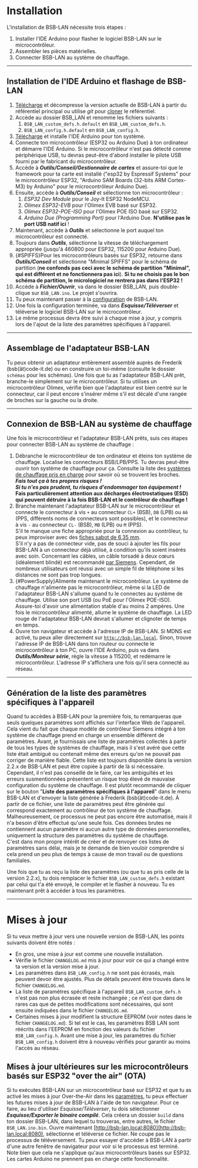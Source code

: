 # Installation

L'installation de BSB-LAN nécessite trois étapes :

1. Installer l'IDE Arduino pour flasher le logiciel BSB-LAN sur le microcontrôleur.
1. Assembler les pièces matérielles.
1. Connecter BSB-LAN au système de chauffage.

---

## Installation de l'IDE Arduino et flashage de BSB-LAN

1. [Télécharge](https://github.com/fredlcore/BSB-LAN/archive/refs/heads/master.zip) et décompresse la version actuelle de BSB-LAN à partir du référentiel principal ou utilise *git* pour [cloner](https://github.com/fredlcore/BSB-LAN.git) le référentiel.
1. Accède au dossier BSB_LAN et renomme les fichiers suivants :
    1. `BSB_LAN_custom_defs.h.default` en `BSB_LAN_custom_defs.h`.
    1. `BSB_LAN_config.h.default` en `BSB_LAN_config.h`.
1. [Télécharge](https://www.arduino.cc/en/software) et installe l'IDE Arduino pour ton système.
1. Connecte ton microcontrôleur (ESP32 ou Arduino Due) à ton ordinateur et démarre l'IDE Arduino. Si le microcontrôleur n'est pas détecté comme périphérique USB, tu devras peut-être d'abord installer le pilote USB fourni par le fabricant du microcontrôleur.
1. Accède à ***Outils/Conseil/Gestionnaire de cartes*** et assure-toi que le framework pour ta carte est installé ("esp32 by Espressif Systems" pour le microcontrôleur ESP32, "Arduino SAM Boards (32-bits ARM Cortex-M3) by Arduino" pour le microcontrôleur Arduino Due).
1. Ensuite, accède à ***Outils/Conseil*** et sélectionne ton microcontrôleur :
    1. *ESP32 Dev Module* pour le Joy-It ESP32 NodeMCU.
    1. *Olimex ESP32-EVB* pour l'Olimex EVB basé sur ESP32.
    1. *Olimex ESP32-POE-ISO* pour l'Olimex POE ISO basé sur ESP32.
    1. *Arduino Due (Programming Port)* pour l'Arduino Due. **N'utilise pas le port USB natif ici** !
1. Maintenant, accède à ***Outils*** et sélectionne le port auquel ton microcontrôleur est connecté.
1. Toujours dans ***Outils***, sélectionne la vitesse de téléchargement appropriée (jusqu'à 460800 pour ESP32, 115200 pour Arduino Due).
1. [](){#SPIFFS}Pour les microcontrôleurs basés sur ESP32, retourne dans ***Outils/Conseil*** et sélectionne "Minimal SPIFFS" pour le schéma de partition (**ne confonds pas ceci avec le schéma de partition "Minimal", qui est différent et ne fonctionnera pas ici**). **Si tu ne choisis pas le bon schéma de partition, le micrologiciel ne rentrera pas dans l'ESP32 !**
1. Accède à ***Fichier/Ouvrir***, va dans le dossier BSB_LAN, puis double-clique sur `BSB_LAN.ino`. Le projet s'ouvrira.
1. Tu peux maintenant passer à la [configuration](configure.md) de BSB-LAN.
1. Une fois la configuration terminée, va dans ***Esquisse/Téléverser*** et téléverse le logiciel BSB-LAN sur le microcontrôleur.
1. Le même processus devra être suivi à chaque mise à jour, y compris lors de l'ajout de la liste des paramètres spécifiques à l'appareil.

---

## Assemblage de l'adaptateur BSB-LAN

Tu peux obtenir un adaptateur entièrement assemblé auprès de Frederik (bsb(ät)code-it.de) ou en construire un toi-même (consulte le dossier `schémas` pour les schémas). Une fois que tu as l'adaptateur BSB-LAN prêt, branche-le simplement sur le microcontrôleur. Si tu utilises un microcontrôleur Olimex, vérifie bien que l'adaptateur est bien centré sur le connecteur, car il peut encore s'insérer même s'il est décalé d'une rangée de broches sur la gauche ou la droite.

---

## Connexion de BSB-LAN au système de chauffage

Une fois le microcontrôleur et l'adaptateur BSB-LAN prêts, suis ces étapes pour connecter BSB-LAN au système de chauffage :

1. Débranche le microcontrôleur de ton ordinateur et éteins ton système de chauffage. Localise les connecteurs BSB/LPB/PPS. Tu devras peut-être ouvrir ton système de chauffage pour ça. Consulte la liste des [systèmes de chauffage pris en charge](supported_heating_systems.md) pour savoir où se trouvent les broches.<br>***Fais tout ça à tes propres risques !***<br>***Si tu n'es pas prudent, tu risques d'endommager ton équipement !***<br>**Fais particulièrement attention aux décharges électrostatiques (ESD) qui peuvent détruire à la fois BSB-LAN et le contrôleur de chauffage !**
1. Branche maintenant l'adaptateur BSB-LAN sur le microcontrôleur et connecte le connecteur à vis `+` au connecteur `CL+` (BSB), `DB` (LPB) ou `A6` (PPS, différents noms de connecteurs sont possibles), et le connecteur à vis `-` au connecteur `CL-` (BSB), `MB` (LPB) ou `M` (PPS).  
S'il te manque une fiche appropriée pour la connexion au contrôleur, tu peux improviser avec des [fiches sabot de 6,35 mm](https://www.reichelt.com/fr/fr/shop/produit/fiche_sabot_largeur_6_35_mm_jaune-7910).  
S'il n'y a pas de connecteur vide, pas de souci à ajouter les fils pour BSB-LAN à un connecteur déjà utilisé, à condition qu'ils soient insérés avec soin. Concernant les câbles, un câble torsadé à deux cœurs (idéalement blindé) est recommandé [par Siemens](https://sid.siemens.com/v/u/20140). Cependant, de nombreux utilisateurs ont réussi avec un simple fil de téléphone si les distances ne sont pas trop longues.
1. [](){#PowerSupply}Alimente maintenant le microcontrôleur. Le système de chauffage n'alimente pas le microcontrôleur, même si la LED de l'adaptateur BSB-LAN s'allume quand tu le connectes au système de chauffage. Utilise son port USB (ou PoE pour l'Olimex POE-ISO). Assure-toi d'avoir une alimentation stable d'au moins 2 ampères. Une fois le microcontrôleur alimenté, allume le système de chauffage. La LED rouge de l'adaptateur BSB-LAN devrait s'allumer et clignoter de temps en temps.
1. Ouvre ton navigateur et accède à l'adresse IP de BSB-LAN. Si MDNS est activé, tu peux aller directement sur [`http://bsb-lan.local`](http://bsb-lan.local). Sinon, trouve l'adresse IP de BSB-LAN dans ton routeur ou connecte le microcontrôleur à ton PC, ouvre l'IDE Arduino, puis va dans ***Outils/Moniteur série***, règle la vitesse à 115200, et redémarre le microcontrôleur. L'adresse IP s'affichera une fois qu'il sera connecté au réseau.

---

## Génération de la liste des paramètres spécifiques à l'appareil

Quand tu accèdes à BSB-LAN pour la première fois, tu remarqueras que seuls quelques paramètres sont affichés sur l'interface Web de l'appareil. Cela vient du fait que chaque modèle de contrôleur Siemens intégré à ton système de chauffage prend en charge un ensemble différent de paramètres. Avant, je fournissais une liste de paramètres collectés à partir de tous les types de systèmes de chauffage, mais il s'est avéré que cette liste était ambiguë ou contenait même des erreurs qu'on ne pouvait pas corriger de manière fiable. Cette liste est toujours disponible dans la version 2.2.x de BSB-LAN et peut être copiée à partir de là si nécessaire.  
Cependant, il n'est pas conseillé de le faire, car les ambiguïtés et les erreurs susmentionnées présentent un risque trop élevé de mauvaise configuration du système de chauffage. Il est plutôt recommandé de cliquer sur le bouton "**Liste des paramètres spécifiques à l'appareil**" dans le menu BSB-LAN et d'envoyer la liste générée à Frederik (bsb(ät)code-it.de). À partir de ce fichier, une liste de paramètres peut être générée qui correspond exactement au contrôleur de ton système de chauffage. Malheureusement, ce processus ne peut pas encore être automatisé, mais il n'a besoin d'être effectué qu'une seule fois. Ces données brutes ne contiennent aucun paramètre ni aucun autre type de données personnelles, uniquement la structure des paramètres du système de chauffage.  
C'est dans mon propre intérêt de créer et de renvoyer ces listes de paramètres sans délai, mais je te demande de bien vouloir comprendre si cela prend un peu plus de temps à cause de mon travail ou de questions familiales.  

Une fois que tu as reçu la liste des paramètres (ou que tu as pris celle de la version 2.2.x), tu dois remplacer le fichier `BSB_LAN_custom_defs.h` existant par celui qui t'a été envoyé, le compiler et le flasher à nouveau. Tu es maintenant prêt à accéder à tous les paramètres.

---
# Mises à jour

Si tu veux mettre à jour vers une nouvelle version de BSB-LAN, les points suivants doivent être notés :

- En gros, une mise à jour est comme une nouvelle installation.
- Vérifie le fichier `CHANGELOG.md` mis à jour pour voir ce qui a changé entre ta version et la version mise à jour.
- Les paramètres dans `BSB_LAN_config.h` ne sont pas écrasés, mais peuvent devoir être ajustés. Plus de détails peuvent être trouvés dans le fichier `CHANGELOG.md`.
- La liste de paramètres spécifique à l'appareil `BSB_LAN_custom_defs.h` n'est pas non plus écrasée et reste inchangée ; ce n'est que dans de rares cas que de petites modifications sont nécessaires, qui sont ensuite indiquées dans le fichier `CHANGELOG.md`.
- Certaines mises à jour modifient la structure EEPROM (voir notes dans le fichier `CHANGELOG.md`). Si tel est le cas, les paramètres BSB LAN sont réécrits dans l'EEPROM en fonction des valeurs du fichier `BSB_LAN_config.h`. Avant une mise à jour, les paramètres du fichier `BSB_LAN_config.h` doivent être à nouveau vérifiés pour garantir au moins l'accès au réseau.

## Mises à jour ultérieures sur les microcontrôleurs basés sur ESP32 "over the air" (OTA)

Si tu exécutes BSB-LAN sur un microcontrôleur basé sur ESP32 et que tu as activé les mises à jour Over-the-Air dans les [paramètres](configure.md), tu peux effectuer les futures mises à jour de BSB-LAN à l'aide de ton navigateur. Pour ce faire, au lieu d'utiliser *Esquisse/Téléverser*, tu dois sélectionner ***Esquisse/Exporter le binaire compilé***. Cela créera un dossier `build` dans ton dossier BSB-LAN, dans lequel tu trouveras, entre autres, le fichier `BSB_LAN.ino.bin`. Ouvre maintenant [http://bsb-lan.local:8080](http://bsb-lan.local:8080), sélectionne et téléverse ce fichier. Ne coupe pas le processus de téléversement. Tu peux essayer d'accéder à BSB-LAN à partir d'une autre fenêtre de navigateur pour voir si le processus est terminé.  
Note bien que cela ne s'applique qu'aux microcontrôleurs basés sur ESP32. Les cartes Arduino ne prennent pas en charge cette fonctionnalité.